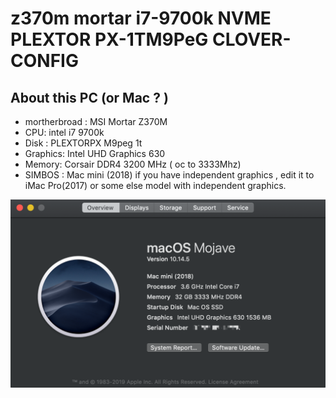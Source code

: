 # z370m mortar i7-9700k NVME PLEXTOR PX-1TM9PeG CLOVER-CONFIG

##  About this PC (or Mac ? )

- mortherbroad : MSI Mortar Z370M
- CPU: intel i7 9700k
- Disk : PLEXTORPX M9peg 1t 
- Graphics: Intel UHD Graphics 630
- Memory: Corsair DDR4 3200 MHz ( oc to 3333Mhz)
- SIMBOS : Mac mini (2018)  if you have independent  graphics , edit it to  iMac Pro(2017) or some else model with independent  graphics.

![this mac](about%20this%20mac.png)
